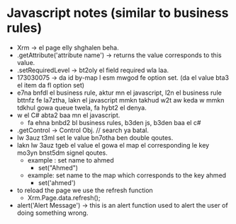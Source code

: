 # Javascript notes (similar to business rules)
* Xrm -> el page elly shghalen beha. 
* .getAttribute('attribute name') -> returns the value corresponds to this value. 
* .setRequiredLevel -> bt2oly el field required wla laa. 
* 173030075 -> da id by-map l esm mwgod fe option set. (da el value bta3 el item da fl option set)
* e7na bnfdl el business rule, aktur mn el javascript, l2n el business rule bttnfz fe la7ztha, lakn el javascript mmkn takhud w2t aw keda w mmkn tdkhul gowa queue twela, fa hybt2 el denya. 
* w el C# abta2 baa mn el javascript.
  * fa ehna bnbd2 bl business rules, b3den js, b3den baa el c#
* .getControl -> Control Obj. // search ya batal. 
* lw 3auz t3ml set le value bn7otha ben double qoutes. 
* lakn lw 3auz tgeb el value el gowa el map el corresponding le key mo3yn bnst5dm signel qoutes.
  * example : set name to ahmed
    * set("Ahmed")
  * example: set name to the map which corresponds to the key ahmed 
    * set('ahmed')
* to reload the page we use the refresh function
  * Xrm.Page.data.refresh();
* alert('Alert Message') -> this is an alert function used to alert the user of doing something wrong.
